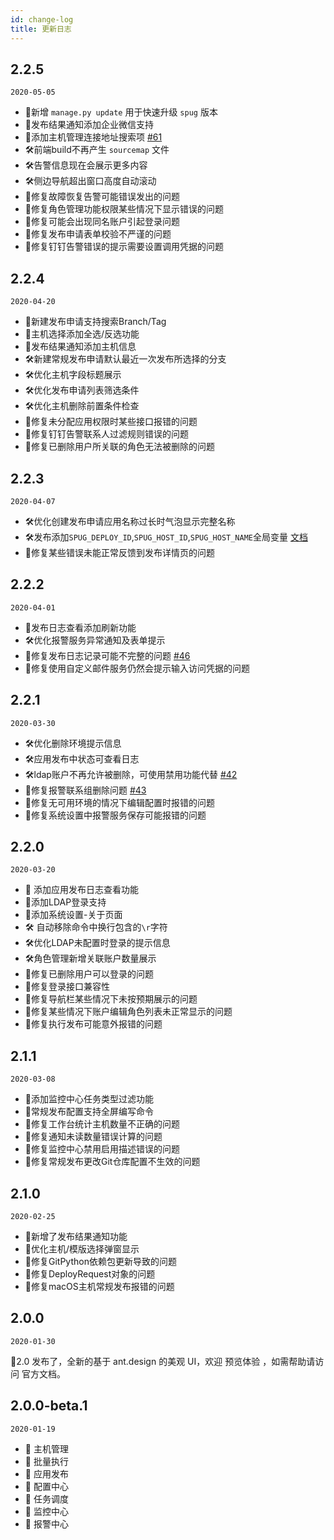 ```yaml
---
id: change-log
title: 更新日志
---
```


## 2.2.5

`2020-05-05`
- 🌟新增 `manage.py update` 用于快速升级 `spug` 版本
- 🌟发布结果通知添加企业微信支持
- 🌟添加主机管理连接地址搜索项 [#61](https://github.com/openspug/spug/issues/61)
- 🛠前端build不再产生 `sourcemap` 文件
- 🛠告警信息现在会展示更多内容
- 🛠侧边导航超出窗口高度自动滚动
- 🐞修复故障恢复告警可能错误发出的问题
- 🐞修复角色管理功能权限某些情况下显示错误的问题
- 🐞修复可能会出现同名账户引起登录问题
- 🐞修复发布申请表单校验不严谨的问题
- 🐞修复钉钉告警错误的提示需要设置调用凭据的问题

## 2.2.4

`2020-04-20`
- 🌟新建发布申请支持搜索Branch/Tag
- 🌟主机选择添加全选/反选功能
- 🌟发布结果通知添加主机信息
- 🛠新建常规发布申请默认最近一次发布所选择的分支
- 🛠优化主机字段标题展示
- 🛠优化发布申请列表筛选条件
- 🛠优化主机删除前置条件检查
- 🐞修复未分配应用权限时某些接口报错的问题
- 🐞修复钉钉告警联系人过滤规则错误的问题
- 🐞修复已删除用户所关联的角色无法被删除的问题

## 2.2.3

`2020-04-07`
- 🛠优化创建发布申请应用名称过长时气泡显示完整名称
- 🛠发布添加`SPUG_DEPLOY_ID`,`SPUG_HOST_ID`,`SPUG_HOST_NAME`全局变量 [文档](/docs/deploy-config/#%E5%85%A8%E5%B1%80%E5%8F%98%E9%87%8F)
- 🐞修复某些错误未能正常反馈到发布详情页的问题

## 2.2.2

`2020-04-01`
- 🌟发布日志查看添加刷新功能
- 🛠优化报警服务异常通知及表单提示
- 🐞修复发布日志记录可能不完整的问题 [#46](https://github.com/openspug/spug/issues/46)
- 🐞修复使用自定义邮件服务仍然会提示输入访问凭据的问题

## 2.2.1

`2020-03-30`
- 🛠优化删除环境提示信息
- 🛠应用发布中状态可查看日志
- 🛠ldap账户不再允许被删除，可使用禁用功能代替 [#42](https://github.com/openspug/spug/issues/42)
- 🐞修复报警联系组删除问题 [#43](https://github.com/openspug/spug/issues/43)
- 🐞修复无可用环境的情况下编辑配置时报错的问题
- 🐞修复系统设置中报警服务保存可能报错的问题

## 2.2.0

`2020-03-20`
- 🌟 添加应用发布日志查看功能
- 🌟添加LDAP登录支持
- 🌟添加系统设置-关于页面
- 🛠 自动移除命令中换行包含的`\r`字符
- 🛠优化LDAP未配置时登录的提示信息
- 🛠角色管理新增关联账户数量展示
- 🐞修复已删除用户可以登录的问题
- 🐞修复登录接口兼容性
- 🐞修复导航栏某些情况下未按预期展示的问题
- 🐞修复某些情况下账户编辑角色列表未正常显示的问题
- 🐞修复执行发布可能意外报错的问题

## 2.1.1

`2020-03-08`
- 🌟添加监控中心任务类型过滤功能
- 🌟常规发布配置支持全屏编写命令
- 🐞修复工作台统计主机数量不正确的问题
- 🐞修复通知未读数量错误计算的问题
- 🐞修复监控中心禁用启用描述错误的问题
- 🐞修复常规发布更改Git仓库配置不生效的问题

## 2.1.0

`2020-02-25`

- 🌟新增了发布结果通知功能
- 🐞优化主机/模版选择弹窗显示
- 🐞修复GitPython依赖包更新导致的问题
- 🐞修复DeployRequest对象的问题
- 🐞修复macOS主机常规发布报错的问题


## 2.0.0

`2020-01-30`

🎉2.0 发布了，全新的基于 ant.design 的美观 UI，欢迎 预览体验 ，如需帮助请访问 官方文档。


## 2.0.0-beta.1

`2020-01-19`

- 🌟 主机管理
- 🌟 批量执行
- 🌟 应用发布
- 🌟 配置中心
- 🌟 任务调度
- 🌟 监控中心
- 🌟 报警中心
